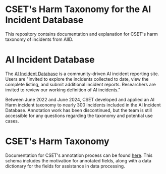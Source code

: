 # CSET's Harm Taxonomy for the AI Incident Database

This repository contains documentation and explanation for CSET's harm taxonomy of incidents from AIID.

# AI Incident Database

The [AI Incident Database](https://incidentdatabase.ai/) is a community-driven AI incident reporting site. Users are "invited to explore the incidents collected to date, view the complete listing, and submit additional incident reports. Researchers are invited to review our working definition of AI incidents." 

Between June 2022 and June 2024, CSET developed and applied an AI Harm incident taxonomy to nearly 300 incidents included in the AI Incident Database. Annotation work has been discontinued, but the team is still accessible for any questions regarding the taxonomy and potential use cases.  

# CSET's Harm Taxonomy 
Documentation for CSET's annotation process can be found [here](https://github.com/georgetown-cset/CSET-AIID-harm-taxonomy/blob/main/CSET%20V1%20AI%20Annotation%20Guide%20(with%20Schema%20and%20Field%20Descriptions)%2025Jul2023.pdf). This schema includes the motivation for annotated fields, along with a data dictionary for the fields for assistance in data processing.  
